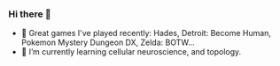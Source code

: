 ### Hi there 👋

<!--
**hanqizhang/hanqizhang** is a ✨ _special_ ✨ repository because its `README.md` (this file) appears on your GitHub profile.

Here are some ideas to get you started:

- 🔭 I’m currently working on ...
- 🌱 I’m currently learning ...
- 👯 I’m looking to collaborate on ...
- 🤔 I’m looking for help with ...
- 💬 Ask me about ...
- 📫 How to reach me: ...
- 😄 Pronouns: ...
- ⚡ Fun fact: ...
-->

- 🔭 Great games I've played recently: Hades, Detroit: Become Human, Pokemon Mystery Dungeon DX, Zelda: BOTW...
- 🌱 I’m currently learning cellular neuroscience, and topology.
